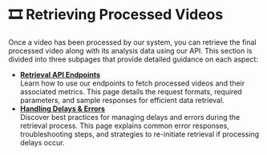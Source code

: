 # 🎞️ Retrieving Processed Videos

Once a video has been processed by our system, you can retrieve the final processed video along with its analysis data using our API. This section is divided into three subpages that provide detailed guidance on each aspect:

* [**Retrieval API Endpoints**](retrieval-api-endpoints.md)\
  Learn how to use our endpoints to fetch processed videos and their associated metrics. This page details the request formats, required parameters, and sample responses for efficient data retrieval.
* [**Handling Delays & Errors**](handling-delays-and-errors.md)\
  Discover best practices for managing delays and errors during the retrieval process. This page explains common error responses, troubleshooting steps, and strategies to re-initiate retrieval if processing delays occur.
